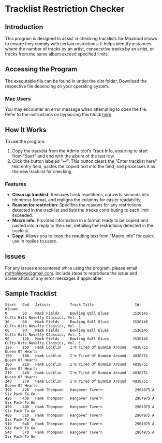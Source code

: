 # Tracklist Restriction Checker

## Introduction
This program is designed to assist in checking tracklists for Mixcloud shows to ensure they comply with certain restrictions. It helps identify instances where the number of tracks by an artist, consecutive tracks by an artist, or tracks from the same album exceed specified limits.

## Accessing the Program
The executable file can be found in under the dist folder. Download the respective file depending on your operating system.

### Mac Users
You may encounter an error message when attempting to open the file. Refer to the instructions on bypassing this block [here](https://support.apple.com/en-gb/102445#:~:text=If%20you%20want%20to%20open%20an%20app%20that%20hasn%E2%80%99t%20been%20notarised%20or%20is%20from%20an%20unidentified%20developer).

## How It Works
To use the program:
1. Copy the tracklist from the Admin tool's Track Info, ensuring to start from "Start" and end with the album of the last row.
2. Click the button labeled "↵". This button clears the "Enter tracklist here" text entry field, pastes the copied text into the field, and processes it as the new tracklist for checking.

### Features
- **Clean up tracklist**: Removes track repetitions, converts seconds into hh:mm:ss format, and realigns the columns for easier readability.
- **Reason for restriction**: Specifies the reasons for any restrictions detected in the tracklist and lists the tracks contributing to each limit exceeded.
- **Macro info**: Provides information in a format ready to be copied and pasted into a reply to the user, detailing the restrictions detected in the tracklist.
- **Copy**: Allows you to copy the resulting text from "Macro info" for quick use in replies to users.

## Issues
For any issues encountered while using the program, please email mdfrolikova@gmail.com. Include steps to reproduce the issue and screenshots of any error messages if applicable.

## Sample Tracklist

```
Start   End   Artists         Track Title                   Id      Albums
0       30    Mack Fields     Bowling Ball Blues           3530145 Cults Hits Novelty Classics, Vol. 1
30      60    Mack Fields     Bowling Ball Blues           3530145 Cults Hits Novelty Classics, Vol. 1
60      90    Mack Fields     Bowling Ball Blues           3530145 Cults Hits Novelty Classics, Vol. 1
90      120   Mack Fields     Bowling Ball Blues           3530145 Cults Hits Novelty Classics, Vol. 1
120     150   Hank Locklin    I'm Tired Of Bummin Around   4838751 Queen Of Hearts
150     180   Hank Locklin    I'm Tired Of Bummin Around   4838751 Queen Of Hearts
180     210   Hank Locklin    I'm Tired Of Bummin Around   4838751 Queen Of Hearts
210     240   Hank Locklin    I'm Tired Of Bummin Around   4838751 Queen Of Hearts
240     270   Hank Locklin    I'm Tired Of Bummin Around   4838751 Queen Of Hearts
390     420   Hank Thompson   Hangover Tavern               2964975 A Six Pack To Go
420     450   Hank Thompson   Hangover Tavern               2964975 A Six Pack To Go
450     480   Hank Thompson   Hangover Tavern               2964975 A Six Pack To Go
480     510   Hank Thompson   Hangover Tavern               2964975 A Six Pack To Go
510     540   Hank Thompson   Hangover Tavern               2964975 A Six Pack To Go
540     570   Hank Thompson   Hangover Tavern               2964975 A Six Pack To Go
```
